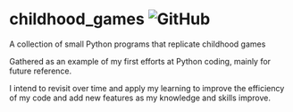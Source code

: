 # childhood_games    ![GitHub](https://img.shields.io/github/license/tj2904/childhood_games)
A collection of small Python programs that replicate childhood games

Gathered as an example of my first efforts at Python coding, mainly for future reference.

I intend to revisit over time and apply my learning to improve the efficiency of my code and add new features as my knowledge and skills improve.


